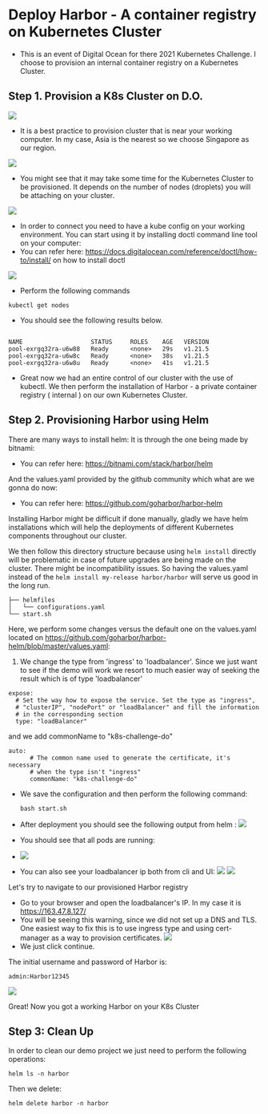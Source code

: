# Deploy Harbor - A container registry on Kubernetes Cluster
- This is an event of Digital Ocean for there 2021 Kubernetes Challenge. I choose to provision an internal container registry on a Kubernetes Cluster.

## Step 1. Provision a K8s Cluster on D.O.
![](https://i.imgur.com/sKe6NTU.png)

- It is a best practice to provision cluster that is near your working computer. In my case, Asia is the nearest so we choose Singapore as our region.

![](https://i.imgur.com/x7w3hjs.png)

- You might see that it may take some time for the Kubernetes Cluster to be provisioned. It depends on the number of nodes (droplets) you will be attaching on your cluster.

![](https://i.imgur.com/DECTP5K.png)

- In order to connect you need to have a kube config on your working environment. You can start using it by installing doctl command line tool on your computer:
- You can refer here: https://docs.digitalocean.com/reference/doctl/how-to/install/ on how to install doctl

![](https://i.imgur.com/m0PfEro.png)

- Perform the following commands
```
kubectl get nodes
```
- You should see the following results below.
```

NAME                   STATUS     ROLES    AGE   VERSION
pool-exrgq32ra-u6w88   Ready      <none>   29s   v1.21.5
pool-exrgq32ra-u6w8c   Ready      <none>   38s   v1.21.5
pool-exrgq32ra-u6w8u   Ready      <none>   41s   v1.21.5

```

- Great now we had an entire control of our cluster with the use of kubectl. We then perform the installation of Harbor - a private container registry ( internal ) on our own Kubernetes Cluster.


## Step 2. Provisioning Harbor using Helm

There are many ways to install helm: It is through the one being made by bitnami:
- You can refer here: https://bitnami.com/stack/harbor/helm

And the values.yaml provided by the github community which what are we gonna do now:
- You can refer here: https://github.com/goharbor/harbor-helm



Installing Harbor might be difficult if done manually, gladly we have helm installations which will help the deployments of different Kubernetes components throughout our cluster.

We then follow this directory structure because using `helm install` directly will be problematic in case of future upgrades are being made on the cluster. There might be incompatibility issues. So having the values.yaml instead of the `helm install my-release harbor/harbor` will serve us good in the long run.

```
├── helmfiles
│   └── configurations.yaml
└── start.sh

```
Here,  we perform some changes versus the default one on the values.yaml located on https://github.com/goharbor/harbor-helm/blob/master/values.yaml:
1. We change the type from 'ingress' to 'loadbalancer'. Since we just want to see if the demo will work we resort to much easier way of seeking the result which is of type 'loadbalancer'
```
expose:
  # Set the way how to expose the service. Set the type as "ingress",
  # "clusterIP", "nodePort" or "loadBalancer" and fill the information
  # in the corresponding section
  type: "loadBalancer"
```
and we add commonName to "k8s-challenge-do"
```
auto:
      # The common name used to generate the certificate, it's necessary
      # when the type isn't "ingress"
      commonName: "k8s-challenge-do"

```

- We save the configuration and then perform the following command:
   ``` 
   bash start.sh
   ```

- After deployment you should see the following output from helm :
![](https://i.imgur.com/Fctw2vX.png)
- You should see that all pods are running:
- ![](https://i.imgur.com/DQVJw2L.png)
- You can also see your loadbalancer ip both from cli and UI:
![](https://i.imgur.com/uAipH60.png)
![](https://i.imgur.com/YzK5y8e.png)



Let's try to navigate to our provisioned Harbor registry
- Go to your browser and open the loadbalancer's IP. In my case it is https://163.47.8.127/
- You will be seeing this warning, since we did not set up a DNS and TLS. One easiest way to fix this is to use ingress type and using cert-manager as a way to provision certificates.
![](https://i.imgur.com/RGdnthw.png)
- We just click continue.

The initial username and password of Harbor is:
```
admin:Harbor12345
```

![](https://i.imgur.com/rT6Pwpj.png)

Great! Now you got a working Harbor on your K8s Cluster

## Step 3: Clean Up

In order to clean our demo project we just need to perform the following operations:
```
helm ls -n harbor
```

Then we delete:
```
helm delete harbor -n harbor
```


